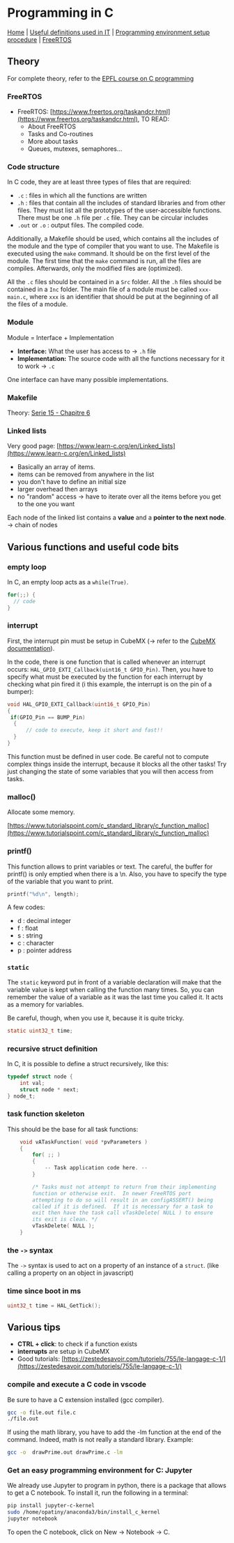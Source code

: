 # Programming in C

[Home](../../README.md) | [Useful definitions used in IT](../general/theory.md) | [Programming environment setup procedure](../stm32programming/environmentSetup.md) | [FreeRTOS](../stm32programming/freertos.md)

## Theory

For complete theory, refer to the [EPFL course on C programming](https://ikea.octanis.ch/index.php/apps/files/?dir=/Octanis%20Instruments/Engineering/Courses/R%20Boulic%20EPFL%20C%20Programming&fileid=89737)

### FreeRTOS

- FreeRTOS: [https://www.freertos.org/taskandcr.html](https://www.freertos.org/taskandcr.html), TO READ:
  - About FreeRTOS
  - Tasks and Co-routines
  - More about tasks
  - Queues, mutexes, semaphores...

### Code structure

In C code, they are at least three types of files that are required:
- `.c` : files in which all the functions are written
- `.h` : files that contain all the includes of standard libraries and from other files. They must list all the prototypes of the user-accessible functions. There must be one `.h` file per `.c` file. They can be circular includes
- `.out` or `.o` : output files. The compiled code.

Additionally, a Makefile should be used, which contains all the includes of the module and the type of compiler that you want to use. The Makefile is executed using the `make` command. It should be on the first level of the module. The first time that the `make` command is run, all the files are compiles. Afterwards, only the modified files are (optimized).

All the `.c` files should be contained in a `Src` folder. All the `.h` files should be contained in a `Inc` folder. The main file of a module must be called `xxx-main.c`, where `xxx` is an identifier that should be put at the beginning of all the files of a module.

### Module

Module = Interface + Implementation

- **Interface:** What the user has access to -> `.h` file
- **Implementation:** The source code with all the functions necessary for it to work -> `.c`

One interface can have many possible implementations.

### Makefile

Theory: [Serie 15 - Chapitre 6](https://ikea.octanis.ch/index.php/apps/files/?dir=/Octanis%20Instruments/Engineering/Courses/R%20Boulic%20EPFL%20C%20Programming&fileid=89737#pdfviewer)

### Linked lists

Very good page: [https://www.learn-c.org/en/Linked_lists](https://www.learn-c.org/en/Linked_lists)

- Basically an array of items.
- items can be removed from anywhere in the list
- you don't have to define an initial size
- larger overhead then arrays
- no "random" access -> have to iterate over all the items before you get to the one you want

Each node of the linked list contains a **value** and a **pointer to the next node**. -> chain of nodes

## Various functions and useful code bits

### empty loop

In C, an empty loop acts as a `while(True)`.

```C
for(;;) {
  // code
}
```

### interrupt

First, the interrupt pin must be setup in CubeMX (-> refer to the [CubeMX documentation](./cubeMX.md)).

In the code, there is one function that is called whenever an interrupt occurs: `HAL_GPIO_EXTI_Callback(uint16_t GPIO_Pin)`. Then, you have to specify what must be executed by the function for each interrupt by checking what pin fired it (i this example, the interrupt is on the pin of a bumper):

```C
void HAL_GPIO_EXTI_Callback(uint16_t GPIO_Pin)
{
 if(GPIO_Pin == BUMP_Pin)
  {
      // code to execute, keep it short and fast!!
  }
}
```
This function must be defined in user code. Be careful not to compute complex things inside the interrupt, because it blocks all the other tasks! Try just changing the state of some variables that you will then access from tasks.

### malloc()

Allocate some memory.

[https://www.tutorialspoint.com/c_standard_library/c_function_malloc](https://www.tutorialspoint.com/c_standard_library/c_function_malloc)

### printf()

This function allows to print variables or text. The careful, the buffer for printf() is only emptied when there is a \n. Also, you have to specify the type of the variable that you want to print.

```C
printf("%d\n", length);
```

A few codes:
- d : decimal integer
- f : float
- s : string
- c : character
- p : pointer address


### `static`

The `static` keyword put in front of a variable declaration will make that the variable value is kept when calling the function many times. So, you can remember the value of a variable as it was the last time you called it. It acts as a memory for variables.

Be careful, though, when you use it, because it is quite tricky.

```C
static uint32_t time;
```
### recursive struct definition

In C, it is possible to define a struct recursively, like this:

```C
typedef struct node {
    int val;
    struct node * next;
} node_t;
```

### task function skeleton

This should be the base for all task functions:
```C
    void vATaskFunction( void *pvParameters )
    {
        for( ;; )
        {
            -- Task application code here. --
        }

        /* Tasks must not attempt to return from their implementing
        function or otherwise exit.  In newer FreeRTOS port
        attempting to do so will result in an configASSERT() being
        called if it is defined.  If it is necessary for a task to
        exit then have the task call vTaskDelete( NULL ) to ensure
        its exit is clean. */
        vTaskDelete( NULL );
    }
```
### the `->` syntax

The `->` syntax is used to act on a property of an instance of a `struct`. (like calling a property on an object in javascript)

### time since boot in ms

```C
uint32_t time = HAL_GetTick();
```

## Various tips

- **CTRL + click**: to check if a function exists
- **interrupts** are setup in CubeMX
- Good tutorials: [https://zestedesavoir.com/tutoriels/755/le-langage-c-1/](https://zestedesavoir.com/tutoriels/755/le-langage-c-1/)

### compile and execute a C code in vscode

Be sure to have a C extension installed (gcc compiler).

```bash
gcc -o file.out file.c
./file.out
```
If using the math library, you have to add the -lm function at the end of the command. Indeed, math is not really a standard library. Example:

```bash
gcc -o  drawPrime.out drawPrime.c -lm
```

### Get an easy programming environment for C: Jupyter

We already use Jupyter to program in python, there is a package that allows to get a C notebook. To install it, run the following in a terminal:

```bash
pip install jupyter-c-kernel
sudo /home/opatiny/anaconda3/bin/install_c_kernel
jupyter notebook
```
To open the C notebook, click on New -> Notebook -> C.
